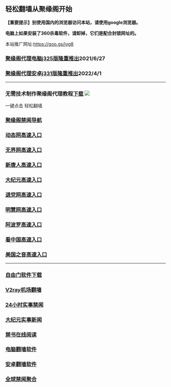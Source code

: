 ## 轻松翻墙从聚缘阁开始

**【重要提示】别使用国内的浏览器访问本站，请使用google浏览器。**

**电脑上如果安装了360杀毒软件，请卸掉，它们是配合封锁网址的。**

本站推广网址:https://goo.gs/jyg8

### [聚缘阁代理电脑j325版隆重推出](https://gitlab.com/juyuange/2/-/raw/master/j325dn.rar)2021/6/27

### [聚缘阁代理安卓j331版隆重推出](https://gitlab.com/j25414/jyg/-/raw/master/j331.apk)2022/4/1

***



### 无需技术制作聚缘阁代理教程[下载](https://gitlab.com/j25414/jyg/-/raw/master/jygdl.rar)  ![](http://daohang.juyuange.eu.org/j2.gif)

一键点击 轻松翻墙




### [聚缘阁禁闻导航](https://32432v.swera.ml/25588/j20e)

### [动态网高速入口](https://32432v.swera.ml/32654/u44774p)

### [无界网高速入口](https://vvaa.swera.ml/32654/u12t)

### [新唐人高速入口](https://bb.swera.ml/32654/t5t)

### [大纪元高速入口](https://bba.swera.ml/32654/g7t)

### [退党网高速入口](https://ree.swera.ml/32654/d8g)

### [明慧网高速入口](https://rr4.swera.ml/32654/e3g)

### [阿波罗高速入口](https://faa.swera.ml/32654/e13a)

### [看中国高速入口](https://3243a2.swera.ml/32654/e11n)

### [美国之音高速入口](https://324a32.swera.ml/32654/e18m)

***






### [自由门软件下载](https://git.io/skyfree)

### [V2ray机场翻墙](https://github.com/bannedbook/fanqiang/wiki/V2ray%E6%9C%BA%E5%9C%BA)

### [24小时实事禁闻](https://github.com/fyvn2199/djy/blob/master/gb/n24hr.md?dfh#1)

### [大纪元实事新闻](https://github.com/fyvn2199/djy/blob/master/gb/nsc413.md?dfh#1)

### [禁书在线阅读](https://github.com/txyzum203/djy/blob/master/gb/9p.md?flntdtv#1)

### [电脑翻墙软件](https://github.com/Alvin9999/new-pac/wiki)

### [安卓翻墙软件](https://git.io/afq)

### [全球禁闻聚合](https://github.com/gfw-breaker/banned-news1/blob/master/README.md)












